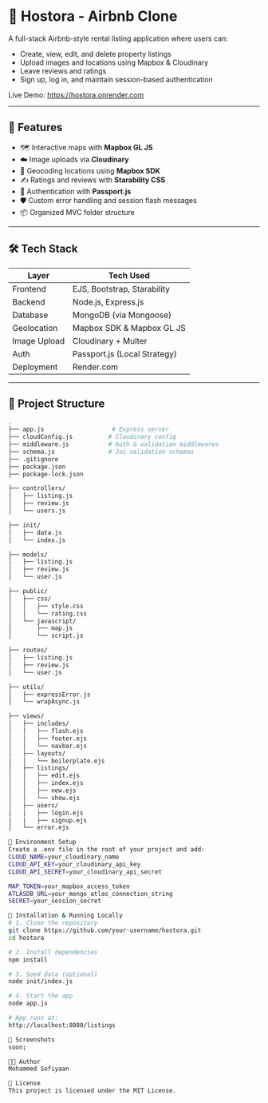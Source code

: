 # 🏡 Hostora - Airbnb Clone

A full-stack Airbnb-style rental listing application where users can:
- Create, view, edit, and delete property listings
- Upload images and locations using Mapbox & Cloudinary
- Leave reviews and ratings
- Sign up, log in, and maintain session-based authentication

Live Demo: https://hostora.onrender.com

---

## 🚀 Features

- 🗺️ Interactive maps with **Mapbox GL JS**
- ☁️ Image uploads via **Cloudinary**
- 🧭 Geocoding locations using **Mapbox SDK**
- ✍️ Ratings and reviews with **Starability CSS**
- 🔐 Authentication with **Passport.js**
- 🛡️ Custom error handling and session flash messages
- 📦 Organized MVC folder structure

---

## 🛠️ Tech Stack

| Layer        | Tech Used                      |
|--------------|--------------------------------|
| Frontend     | EJS, Bootstrap, Starability    |
| Backend      | Node.js, Express.js            |
| Database     | MongoDB (via Mongoose)         |
| Geolocation  | Mapbox SDK & Mapbox GL JS      |
| Image Upload | Cloudinary + Multer            |
| Auth         | Passport.js (Local Strategy)   |
| Deployment   | Render.com                     |

---

## 📁 Project Structure

```bash
.
├── app.js                   # Express server
├── cloudConfig.js          # Cloudinary config
├── middleware.js           # Auth & validation middlewares
├── schema.js               # Joi validation schemas
├── .gitignore
├── package.json
├── package-lock.json

├── controllers/
│   ├── listing.js
│   ├── review.js
│   └── users.js

├── init/
│   ├── data.js
│   └── index.js

├── models/
│   ├── listing.js
│   ├── review.js
│   └── user.js

├── public/
│   ├── css/
│   │   ├── style.css
│   │   └── rating.css
│   └── javascript/
│       ├── map.js
│       └── script.js

├── routes/
│   ├── listing.js
│   ├── review.js
│   └── user.js

├── utils/
│   ├── expressError.js
│   └── wrapAsync.js

├── views/
│   ├── includes/
│   │   ├── flash.ejs
│   │   ├── footer.ejs
│   │   └── navbar.ejs
│   ├── layouts/
│   │   └── boilerplate.ejs
│   ├── listings/
│   │   ├── edit.ejs
│   │   ├── index.ejs
│   │   ├── new.ejs
│   │   └── show.ejs
│   ├── users/
│   │   ├── login.ejs
│   │   ├── signup.ejs
│   └── error.ejs

🧪 Environment Setup
Create a .env file in the root of your project and add:
CLOUD_NAME=your_cloudinary_name
CLOUD_API_KEY=your_cloudinary_api_key
CLOUD_API_SECRET=your_cloudinary_api_secret

MAP_TOKEN=your_mapbox_access_token
ATLASDB_URL=your_mongo_atlas_connection_string
SECRET=your_session_secret

💾 Installation & Running Locally
# 1. Clone the repository
git clone https://github.com/your-username/hostora.git
cd hostora

# 2. Install dependencies
npm install

# 3. Seed data (optional)
node init/index.js

# 4. Start the app
node app.js

# App runs at:
http://localhost:8080/listings

📸 Screenshots
soon;

👨‍💻 Author
Mohammed Sofiyaan

📄 License
This project is licensed under the MIT License.




